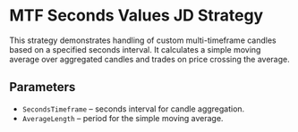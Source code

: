 # MTF Seconds Values JD Strategy

This strategy demonstrates handling of custom multi-timeframe candles based on a specified seconds interval. It calculates a simple moving average over aggregated candles and trades on price crossing the average.

## Parameters

- `SecondsTimeframe` – seconds interval for candle aggregation.
- `AverageLength` – period for the simple moving average.

